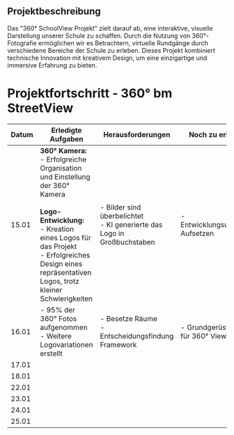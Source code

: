 ## Projektbeschreibung
Das "360° SchoolView Projekt" zielt darauf ab, eine interaktive, visuelle Darstellung unserer Schule zu schaffen. Durch die Nutzung von 360°-Fotografie ermöglichen wir es Betrachtern, virtuelle Rundgänge durch verschiedene Bereiche der Schule zu erleben. Dieses Projekt kombiniert technische Innovation mit kreativem Design, um eine einzigartige und immersive Erfahrung zu bieten.

# Projektfortschritt - 360° bm StreetView

| Datum     | Erledigte Aufgaben                                                                                                                                                                                                                               | Herausforderungen                                                         | Noch zu erledigen                     |
|-----------|--------------------------------------------------------------------------------------------------------------------------------------------------------------------------------------------------------------------------------------------------|---------------------------------------------------------------------------|---------------------------------------|
| 15.01     | **360° Kamera:** <br>- Erfolgreiche Organisation und Einstellung der 360° Kamera  <br><br>**Logo-Entwicklung:** <br>- Kreation eines Logos für das Projekt <br>- Erfolgreiches Design eines repräsentativen Logos, trotz kleiner Schwierigkeiten | - Bilder sind überbelichtet<br>- KI generierte das Logo in Großbuchstaben | - Entwicklungsumgebung Aufsetzen      |
| 16.01     | - 95% der 360° Fotos aufgenommen <br>- Weitere Logovariationen erstellt                                                                                                                                                                          | - Besetze Räume <br>- Entscheidungsfindung Framework                      | - Grundgerüst erstellen für 360° View |
| 17.01     |                                                                                                                                                                                                                                                  |                                                                           |                                       |
| 18.01     |                                                                                                                                                                                                                                                  |                                                                           |                                       |
| 22.01     |                                                                                                                                                                                                                                                  |                                                                           |                                       |
| 23.01     |                                                                                                                                                                                                                                                  |                                                                           |                                       |
| 24.01     |                                                                                                                                                                                                                                                  |                                                                           |                                       |
| 25.01     |                                                                                                                                                                                                                                                  |                                                                           |                                       |